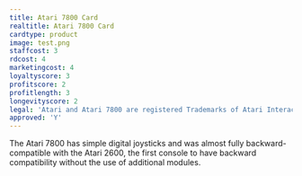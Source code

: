 ```yaml
---
title: Atari 7800 Card
realtitle: Atari 7800 Card
cardtype: product
image: test.png
staffcost: 3
rdcost: 4
marketingcost: 4
loyaltyscore: 3
profitscore: 2
profitlength: 3
longevityscore: 2
legal: 'Atari and Atari 7800 are registered Trademarks of Atari Interactive, Inc'
approved: 'Y'
---
```

The Atari 7800 has simple digital joysticks and was almost fully backward-compatible with the Atari 2600, the first console to have backward compatibility without the use of additional modules. 
